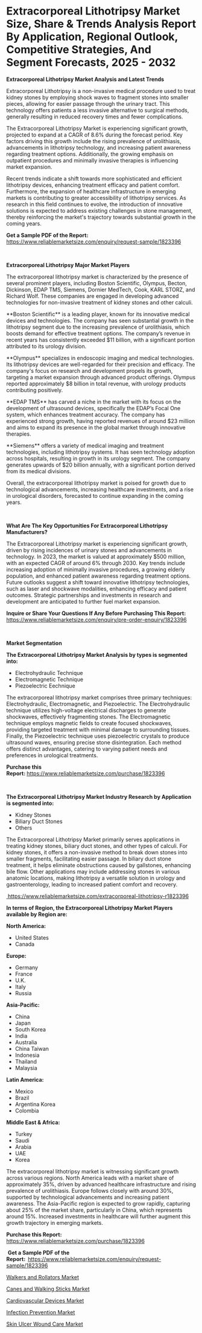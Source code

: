 <p><h1>Extracorporeal Lithotripsy Market Size, Share & Trends Analysis Report By Application, Regional Outlook, Competitive Strategies, And Segment Forecasts, 2025 - 2032</h1></p><p><strong>Extracorporeal Lithotripsy Market Analysis and Latest Trends</strong></p>
<p><p>Extracorporeal Lithotripsy is a non-invasive medical procedure used to treat kidney stones by employing shock waves to fragment stones into smaller pieces, allowing for easier passage through the urinary tract. This technology offers patients a less invasive alternative to surgical methods, generally resulting in reduced recovery times and fewer complications.</p><p>The Extracorporeal Lithotripsy Market is experiencing significant growth, projected to expand at a CAGR of 8.6% during the forecast period. Key factors driving this growth include the rising prevalence of urolithiasis, advancements in lithotripsy technology, and increasing patient awareness regarding treatment options. Additionally, the growing emphasis on outpatient procedures and minimally invasive therapies is influencing market expansion.</p><p>Recent trends indicate a shift towards more sophisticated and efficient lithotripsy devices, enhancing treatment efficacy and patient comfort. Furthermore, the expansion of healthcare infrastructure in emerging markets is contributing to greater accessibility of lithotripsy services. As research in this field continues to evolve, the introduction of innovative solutions is expected to address existing challenges in stone management, thereby reinforcing the market's trajectory towards substantial growth in the coming years.</p></p>
<p><strong>Get a Sample PDF of the Report:&nbsp;</strong> <a href="https://www.reliablemarketsize.com/enquiry/request-sample/1823396?utm_campaign=1943&utm_medium=2&utm_source=Github&utm_content=ia&utm_term=08032025&utm_id=extracorporeal-lithotripsy">https://www.reliablemarketsize.com/enquiry/request-sample/1823396</a></p>
<p>&nbsp;</p>
<p><strong>Extracorporeal Lithotripsy Major Market Players</strong></p>
<p><p>The extracorporeal lithotripsy market is characterized by the presence of several prominent players, including Boston Scientific, Olympus, Becton, Dickinson, EDAP TMS, Siemens, Dornier MedTech, Cook, KARL STORZ, and Richard Wolf. These companies are engaged in developing advanced technologies for non-invasive treatment of kidney stones and other calculi.</p><p>**Boston Scientific** is a leading player, known for its innovative medical devices and technologies. The company has seen substantial growth in the lithotripsy segment due to the increasing prevalence of urolithiasis, which boosts demand for effective treatment options. The company’s revenue in recent years has consistently exceeded $11 billion, with a significant portion attributed to its urology division.</p><p>**Olympus** specializes in endoscopic imaging and medical technologies. Its lithotripsy devices are well-regarded for their precision and efficacy. The company's focus on research and development propels its growth, targeting a market expansion through advanced product offerings. Olympus reported approximately $8 billion in total revenue, with urology products contributing positively.</p><p>**EDAP TMS** has carved a niche in the market with its focus on the development of ultrasound devices, specifically the EDAP’s Focal One system, which enhances treatment accuracy. The company has experienced strong growth, having reported revenues of around $23 million and aims to expand its presence in the global market through innovative therapies.</p><p>**Siemens** offers a variety of medical imaging and treatment technologies, including lithotripsy systems. It has seen technology adoption across hospitals, resulting in growth in its urology segment. The company generates upwards of $20 billion annually, with a significant portion derived from its medical divisions.</p><p>Overall, the extracorporeal lithotripsy market is poised for growth due to technological advancements, increasing healthcare investments, and a rise in urological disorders, forecasted to continue expanding in the coming years.</p></p>
<p>&nbsp;</p>
<p><strong>What Are The Key Opportunities For Extracorporeal Lithotripsy Manufacturers?</strong></p>
<p><p>The Extracorporeal Lithotripsy market is experiencing significant growth, driven by rising incidences of urinary stones and advancements in technology. In 2023, the market is valued at approximately $500 million, with an expected CAGR of around 6% through 2030. Key trends include increasing adoption of minimally invasive procedures, a growing elderly population, and enhanced patient awareness regarding treatment options. Future outlooks suggest a shift toward innovative lithotripsy technologies, such as laser and shockwave modalities, enhancing efficacy and patient outcomes. Strategic partnerships and investments in research and development are anticipated to further fuel market expansion.</p></p>
<p><strong>Inquire or Share Your Questions If Any Before Purchasing This Report:</strong> <a href="https://www.reliablemarketsize.com/enquiry/pre-order-enquiry/1823396?utm_campaign=1943&utm_medium=2&utm_source=Github&utm_content=ia&utm_term=08032025&utm_id=extracorporeal-lithotripsy">https://www.reliablemarketsize.com/enquiry/pre-order-enquiry/1823396</a></p>
<p>&nbsp;</p>
<p><strong>Market Segmentation</strong></p>
<p><strong>The Extracorporeal Lithotripsy Market Analysis by types is segmented into:</strong></p>
<p><ul><li>Electrohydraulic Technique</li><li>Electromagnetic Technique</li><li>Piezoelectric Eechnique</li></ul></p>
<p><p>The extracorporeal lithotripsy market comprises three primary techniques: Electrohydraulic, Electromagnetic, and Piezoelectric. The Electrohydraulic technique utilizes high-voltage electrical discharges to generate shockwaves, effectively fragmenting stones. The Electromagnetic technique employs magnetic fields to create focused shockwaves, providing targeted treatment with minimal damage to surrounding tissues. Finally, the Piezoelectric technique uses piezoelectric crystals to produce ultrasound waves, ensuring precise stone disintegration. Each method offers distinct advantages, catering to varying patient needs and preferences in urological treatments.</p></p>
<p><strong>Purchase this Report:&nbsp;</strong><a href="https://www.reliablemarketsize.com/purchase/1823396?utm_campaign=1943&utm_medium=2&utm_source=Github&utm_content=ia&utm_term=08032025&utm_id=extracorporeal-lithotripsy">https://www.reliablemarketsize.com/purchase/1823396</a></p>
<p>&nbsp;</p>
<p><strong>The Extracorporeal Lithotripsy Market Industry Research by Application is segmented into:</strong></p>
<p><ul><li>Kidney Stones</li><li>Biliary Duct Stones</li><li>Others</li></ul></p>
<p><p>The Extracorporeal Lithotripsy Market primarily serves applications in treating kidney stones, biliary duct stones, and other types of calculi. For kidney stones, it offers a non-invasive method to break down stones into smaller fragments, facilitating easier passage. In biliary duct stone treatment, it helps eliminate obstructions caused by gallstones, enhancing bile flow. Other applications may include addressing stones in various anatomic locations, making lithotripsy a versatile solution in urology and gastroenterology, leading to increased patient comfort and recovery.</p></p>
<p><a href="https://www.reliablemarketsize.com/extracorporeal-lithotripsy-r1823396?utm_campaign=1943&utm_medium=2&utm_source=Github&utm_content=ia&utm_term=08032025&utm_id=extracorporeal-lithotripsy">&nbsp;https://www.reliablemarketsize.com/extracorporeal-lithotripsy-r1823396</a></p>
<p><strong>In terms of Region, the Extracorporeal Lithotripsy Market Players available by Region are:</strong></p>
<p>
    <p> <strong> North America: </strong>
        <ul>
            <li>United States</li>
            <li>Canada</li>
        </ul>
        </p> 
    <p> <strong> Europe: </strong>
        <ul>
            <li>Germany</li>
            <li>France</li>
            <li>U.K.</li>
            <li>Italy</li>
            <li>Russia</li>
        </ul>
        </p> 
    <p> <strong> Asia-Pacific: </strong>
        <ul>
            <li>China</li>
            <li>Japan</li>
            <li>South Korea</li>
            <li>India</li>
            <li>Australia</li>
            <li>China Taiwan</li>
            <li>Indonesia</li>
            <li>Thailand</li>
            <li>Malaysia</li>
        </ul>
        </p> 
    <p> <strong> Latin America: </strong>
        <ul>
            <li>Mexico</li>
            <li>Brazil</li>
            <li>Argentina Korea</li>
            <li>Colombia</li>
        </ul>
        </p> 
    <p> <strong> Middle East & Africa: </strong>
        <ul>
            <li>Turkey</li>
            <li>Saudi</li>
            <li>Arabia</li>
            <li>UAE</li>
            <li>Korea</li>
        </ul>
    </p>
    </p>
<p><p>The extracorporeal lithotripsy market is witnessing significant growth across various regions. North America leads with a market share of approximately 35%, driven by advanced healthcare infrastructure and rising prevalence of urolithiasis. Europe follows closely with around 30%, supported by technological advancements and increasing patient awareness. The Asia-Pacific region is expected to grow rapidly, capturing about 25% of the market share, particularly in China, which represents around 15%. Increased investments in healthcare will further augment this growth trajectory in emerging markets.</p></p>
<p><strong>Purchase this Report: </strong><a href="https://www.reliablemarketsize.com/purchase/1823396?utm_campaign=1943&utm_medium=2&utm_source=Github&utm_content=ia&utm_term=08032025&utm_id=extracorporeal-lithotripsy">https://www.reliablemarketsize.com/purchase/1823396</a></p>
<p>&nbsp;<strong>Get a Sample PDF of the Report:&nbsp;&nbsp;</strong><a href="https://www.reliablemarketsize.com/enquiry/request-sample/1823396?utm_campaign=1943&utm_medium=2&utm_source=Github&utm_content=ia&utm_term=08032025&utm_id=extracorporeal-lithotripsy">https://www.reliablemarketsize.com/enquiry/request-sample/1823396</a></p>
<p><strong></strong></p>
<p><p><a href="https://github.com/sakourkishev/Market-Research-Report-List-1/blob/main/walkers-and-rollators-market.md?utm_campaign=1943&utm_medium=2&utm_source=Github&utm_content=ia&utm_term=08032025&utm_id=extracorporeal-lithotripsy">Walkers and Rollators Market</a></p><p><a href="https://github.com/ChiragRP21/Market-Research-Report-List-7/blob/main/canes-and-walking-sticks-market.md?utm_campaign=1943&utm_medium=2&utm_source=Github&utm_content=ia&utm_term=08032025&utm_id=extracorporeal-lithotripsy">Canes and Walking Sticks Market</a></p><p><a href="https://github.com/stvnpukaj10/Market-Research-Report-List-1/blob/main/cardiovascular-devices-market.md?utm_campaign=1943&utm_medium=2&utm_source=Github&utm_content=ia&utm_term=08032025&utm_id=extracorporeal-lithotripsy">Cardiovascular Devices Market</a></p><p><a href="https://github.com/nikkoureta1y/Market-Research-Report-List-1/blob/main/infection-prevention-market.md?utm_campaign=1943&utm_medium=2&utm_source=Github&utm_content=ia&utm_term=08032025&utm_id=extracorporeal-lithotripsy">Infection Prevention Market</a></p><p><a href="https://github.com/bordzjisela/Market-Research-Report-List-1/blob/main/skin-ulcer-wound-care-market.md?utm_campaign=1943&utm_medium=2&utm_source=Github&utm_content=ia&utm_term=08032025&utm_id=extracorporeal-lithotripsy">Skin Ulcer Wound Care Market</a></p></p>